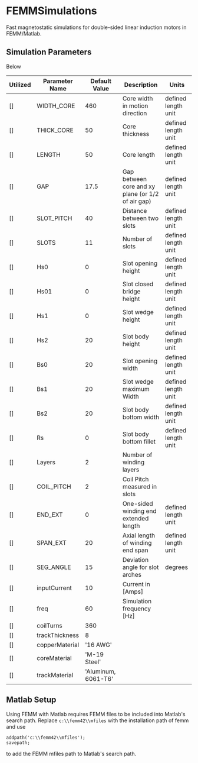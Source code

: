 # FEMMSimulations

Fast magnetostatic simulations for double-sided linear induction motors in FEMM/Matlab.

## Simulation Parameters

Below

Utilized | Parameter Name | Default Value | Description | Units
------- | -------- | ------- | -------- | --------
[] |WIDTH_CORE | 460 |  Core width in motion direction | defined length unit
[] |THICK_CORE | 50 |  Core thickness | defined length unit
[] |LENGTH | 50 |  Core length | defined length unit
[] |GAP | 17.5 |  Gap between core and xy plane (or 1/2 of air gap) | defined length unit
[] |SLOT_PITCH | 40 |  Distance between two slots | defined length unit
[] |SLOTS | 11 |  Number of slots | defined length unit
[] |Hs0 | 0 |  Slot opening height | defined length unit
[] |Hs01 | 0 |  Slot closed bridge height | defined length unit
[] |Hs1 | 0 |  Slot wedge height | defined length unit
[] |Hs2 | 20 |  Slot body height | defined length unit
[] |Bs0 | 20 |  Slot opening width | defined length unit
[] |Bs1 | 20 |  Slot wedge maximum Width | defined length unit
[] |Bs2 | 20 |  Slot body bottom width | defined length unit
[] |Rs | 0 |  Slot body bottom fillet | defined length unit
[] |Layers | 2 |  Number of winding layers |
[] |COIL_PITCH | 2 |  Coil Pitch measured in slots |
[] |END_EXT | 0 |  One-sided winding end extended length | defined length unit
[] |SPAN_EXT | 20 |  Axial length of winding end span | defined length unit
[] |SEG_ANGLE | 15 |  Deviation angle for slot arches | degrees
[] | inputCurrent | 10 | Current in [Amps]
[] | freq | 60 | Simulation frequency [Hz]
[] | coilTurns | 360 |
[] | trackThickness | 8 |
[] | copperMaterial | '16 AWG' |
[] | coreMaterial | 'M-19 Steel' |
[] | trackMaterial | 'Aluminum, 6061-T6' |


## Matlab Setup

Using FEMM with Matlab requires FEMM files to be included into Matlab's search path. Replace `c:\\femm42\\mfiles` with the installation path of femm and use
```
addpath('c:\\femm42\\mfiles');
savepath;
```
to add the FEMM mfiles path to Matlab's search path.
